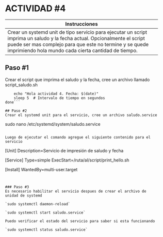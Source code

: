 # ACTIVIDAD #4

| Instrucciones | 
|----------|
| Crear un systemd unit de tipo servicio para ejecutar un script imprima un saludo y la fecha actual. Opcionalmente el script puede ser mas complejo para que este no termine y se quede imprimiendo hola mundo cada cierta cantidad de tiempo.    | 



## Paso #1
Crear el script que imprima el saludo y la fecha, cree un archivo llamado script_saludo.sh 

```while true; do
    echo "Hola actividad 4. Fecha: $(date)"
    sleep 5  # Intervalo de tiempo en segundos
done```

## Paso #2 
Crear el systemd unit para el servicio, cree un archivo saludo.service

```
sudo nano /etc/systemd/system/saludo.service
```

Luego de ejecutar el comando agregue el siguiente contenido para el servicio

```
[Unit]
Description=Servicio de impresión de saludo y fecha

[Service]
Type=simple
ExecStart=/ruta/al/script/print_hello.sh

[Install]
WantedBy=multi-user.target
```


### Paso #3
Es necesario habilitar el servicio despues de crear el archivo de unidad de systemd

`sudo systemctl daemon-reload`

`sudo systemctl start saludo.service`

Puedo verificar el estado del servicio para saber si esta funcionando 

`sudo systemctl status saludo.service`